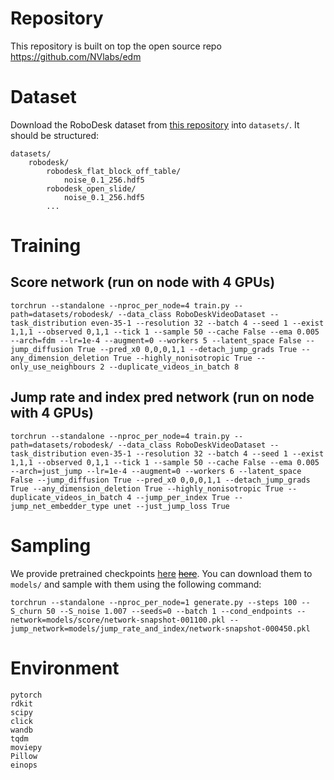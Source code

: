 
# Repository

This repository is built on top the open source repo https://github.com/NVlabs/edm

# Dataset

Download the RoboDesk dataset from [this repository](git@github.com:s-tian/vp2.git) into `datasets/`. It should be structured:
```
datasets/
    robodesk/
        robodesk_flat_block_off_table/
            noise_0.1_256.hdf5
        robodesk_open_slide/
            noise_0.1_256.hdf5
        ...
```

# Training


## Score network (run on node with 4 GPUs)
```
torchrun --standalone --nproc_per_node=4 train.py --path=datasets/robodesk/ --data_class RoboDeskVideoDataset --task_distribution even-35-1 --resolution 32 --batch 4 --seed 1 --exist 1,1,1 --observed 0,1,1 --tick 1 --sample 50 --cache False --ema 0.005 --arch=fdm --lr=1e-4 --augment=0 --workers 5 --latent_space False --jump_diffusion True --pred_x0 0,0,0,1,1 --detach_jump_grads True --any_dimension_deletion True --highly_nonisotropic True --only_use_neighbours 2 --duplicate_videos_in_batch 8
```

## Jump rate and index pred network (run on node with 4 GPUs)
```
torchrun --standalone --nproc_per_node=4 train.py --path=datasets/robodesk/ --data_class RoboDeskVideoDataset --task_distribution even-35-1 --resolution 32 --batch 4 --seed 1 --exist 1,1,1 --observed 0,1,1 --tick 1 --sample 50 --cache False --ema 0.005 --arch=just_jump --lr=1e-4 --augment=0 --workers 6 --latent_space False --jump_diffusion True --pred_x0 0,0,0,1,1 --detach_jump_grads True --any_dimension_deletion True --highly_nonisotropic True --duplicate_videos_in_batch 4 --jump_per_index True --jump_net_embedder_type unet --just_jump_loss True
```

# Sampling
We provide pretrained checkpoints [here](https://drive.google.com/drive/folders/1OzrH2Tg7q4SwwfcbYsPoLLvHW8_Ov4OT?usp=sharing) ~~[here](https://drive.google.com/drive/folders/1O2LXpEGk0GGFUnfyWEPXcCsO4dITThSf?usp=sharing)~~. You can download them to `models/` and sample with them using the following command: 

```
torchrun --standalone --nproc_per_node=1 generate.py --steps 100 --S_churn 50 --S_noise 1.007 --seeds=0 --batch 1 --cond_endpoints --network=models/score/network-snapshot-001100.pkl --jump_network=models/jump_rate_and_index/network-snapshot-000450.pkl
```

# Environment

```
pytorch
rdkit
scipy
click
wandb
tqdm
moviepy
Pillow
einops
```
